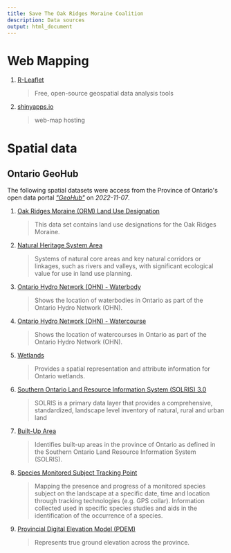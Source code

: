 ```yaml
---
title: Save The Oak Ridges Moraine Coalition
description: Data sources
output: html_document
---
```




# Web Mapping

1. [R-Leaflet](https://rstudio.github.io/leaflet/)
    > Free, open-source geospatial data analysis tools

1. [shinyapps.io](https://www.shinyapps.io/)
    > web-map hosting




# Spatial data

## Ontario GeoHub
The following spatial datasets were access from the Province of Ontario's open data portal [*"GeoHub"*](https://geohub.lio.gov.on.ca/) on *2022-11-07*.


1. [Oak Ridges Moraine (ORM) Land Use Designation](https://geohub.lio.gov.on.ca/datasets/lio::oak-ridges-moraine-orm-land-use-designation/)
    > This data set contains land use designations for the Oak Ridges Moraine.

1. [Natural Heritage System Area](https://geohub.lio.gov.on.ca/datasets/natural-heritage-system-area/)
    > Systems of natural core areas and key natural corridors or linkages, such as rivers and valleys, with significant ecological value for use in land use planning.

1. [Ontario Hydro Network (OHN) - Waterbody](https://geohub.lio.gov.on.ca/datasets/mnrf::ontario-hydro-network-ohn-waterbody/)
    > Shows the location of waterbodies in Ontario as part of the Ontario Hydro Network (OHN).

1. [Ontario Hydro Network (OHN) - Watercourse](https://geohub.lio.gov.on.ca/datasets/mnrf::ontario-hydro-network-ohn-watercourse/)
    > Shows the location of watercourses in Ontario as part of the Ontario Hydro Network (OHN).

1. [Wetlands](https://geohub.lio.gov.on.ca/datasets/mnrf::wetlands/)
    > Provides a spatial representation and attribute information for Ontario wetlands.

1. [Southern Ontario Land Resource Information System (SOLRIS) 3.0](https://geohub.lio.gov.on.ca/documents/southern-ontario-land-resource-information-system-solris-3-0/about)
    > SOLRIS is a primary data layer that provides a comprehensive, standardized, landscape level inventory of natural, rural and urban land

1. [Built-Up Area](https://geohub.lio.gov.on.ca/datasets/lio::built-up-area)
    > Identifies built-up areas in the province of Ontario as defined in the Southern Ontario Land Resource Information System (SOLRIS).

1. [Species Monitored Subject Tracking Point](https://geohub.lio.gov.on.ca/documents/lio::species-monitored-subject-tracking-point/explore)
    > Mapping the presence and progress of a monitored species subject on the landscape at a specific date, time and location through tracking technologies (e.g. GPS collar). Information collected used in specific species studies and aids in the identification of the occurrence of a species.

1. [Provincial Digital Elevation Model (PDEM)](https://geohub.lio.gov.on.ca/maps/mnrf::provincial-digital-elevation-model-pdem/)
    > Represents true ground elevation across the province.
